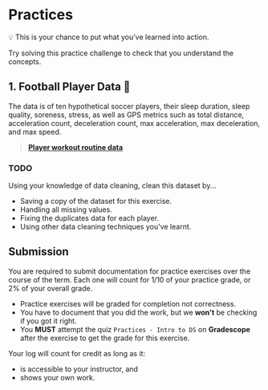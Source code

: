 # Practices

<aside>

💡 This is your chance to put what you’ve learned into action.

Try solving this practice challenge to check that you understand the concepts.

</aside>


## 1. Football Player Data 🎯
The data is of ten hypothetical soccer players, their sleep duration, sleep quality, soreness, stress, as well as GPS metrics such as total distance, acceleration count, deceleration count, max acceleration, max deceleration, and max speed. 

> **[Player workout routine data](https://drive.google.com/file/d/10WvaysWw4iNCR_INzeGW2SgKuPhvSS6v/view?usp=sharing)**

### TODO
Using your knowledge of data cleaning, clean this dataset by...
- Saving a copy of the dataset for this exercise.
- Handling all missing values.
- Fixing the duplicates data for each player.
- Using other data cleaning techniques you've learnt.


## Submission
You are required to submit documentation for practice exercises over the course of the term. Each one will count for 1/10 of your practice grade, or 2% of your overall grade.

- Practice exercises will be graded for completion not correctness. 
- You have to document that you did the work, but we **won't** be checking if you got it right.
- You **MUST** attempt the quiz `Practices - Intro to DS` on **Gradescope** after the exercise to get the grade for this exercise.


Your log will count for credit as long as it:
- is accessible to your instructor, and
- shows your own work.


